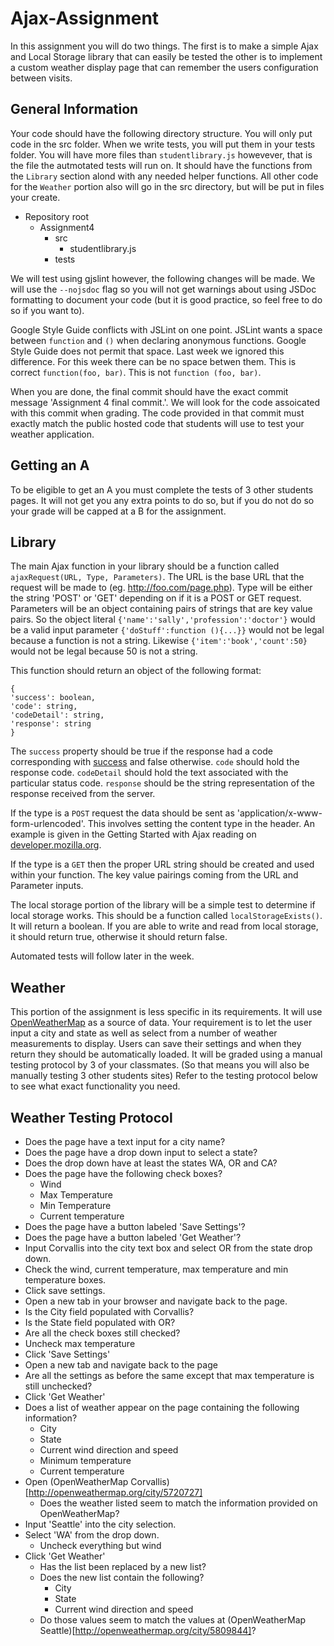 Ajax-Assignment
===============
In this assignment you will do two things. The first is to make a simple Ajax and Local Storage library that can easily be tested the other is to implement a custom weather display page that can remember the users configuration between visits.

General Information
-------------------

Your code should have the following directory structure. You will only put code in the src folder. When we write tests, you will put them in your tests folder. You will have more files than `studentlibrary.js` howevever, that is the file the autmotated tests will run on. It should have the functions from the `Library` section alond with any needed helper functions. All other code for the `Weather` portion also will go in the src directory, but will be put in files your create.

- Repository root
  - Assignment4
    - src
      - studentlibrary.js
    - tests

We will test using gjslint however, the following changes will be made. We will use the `--nojsdoc` flag so you will not get warnings about using JSDoc formatting to document your code (but it is good practice, so feel free to do so if you want to).

Google Style Guide conflicts with JSLint on one point. JSLint wants a space between `function` and `()` when declaring anonymous functions. Google Style Guide does not permit that space. Last week we ignored this difference. For this week there can be no space betwen them. This is correct `function(foo, bar)`. This is not `function (foo, bar)`.

When you are done, the final commit should have the exact commit message 'Assignment 4 final commit.'. We will look for the code assoicated with this commit when grading. The code provided in that commit must exactly match the public hosted code that students will use to test your weather application.

Getting an A
------------
To be eligible to get an A you must complete the tests of 3 other students pages. It will not get you any extra points to do so, but if you do not do so your grade will be capped at a B for the assignment.

Library
-------
The main Ajax function in your library should be a function called `ajaxRequest(URL, Type, Parameters)`. The URL is the base URL that the request will be made to (eg. http://foo.com/page.php). Type will be either the string 'POST' or 'GET' depending on if it is a POST or GET request. Parameters will be an object containing pairs of strings that are key value pairs. So the object literal `{'name':'sally','profession':'doctor'}` would be a valid input parameter `{'doStuff':function (){...}}` would not be legal because a function is not a string. Likewise `{'item':'book','count':50}` would not be legal because 50 is not a string.

This function should return an object of the following format:
```
{
'success': boolean,
'code': string,
'codeDetail': string,
'response': string
}
```
The `success` property should be true if the response had a code corresponding with [success](http://en.wikipedia.org/wiki/List_of_HTTP_status_codes#2xx_Success) and false otherwise. `code` should hold the response code. `codeDetail` should hold the text associated with the particular status code. `response` should be the string representation of the response received from the server.

If the type is a `POST` request the data should be sent as 'application/x-www-form-urlencoded'. This involves setting the content type in the header. An example is given in the Getting Started with Ajax reading on [developer.mozilla.org](https://developer.mozilla.org/en-US/docs/AJAX/Getting_Started#Step_5_.E2.80.93_Working_with_data).

If the type is a `GET` then the proper URL string should be created and used within your function. The key value pairings coming from the URL and Parameter inputs.

The local storage portion of the library will be a simple test to determine if local storage works. This should be a function called `localStorageExists()`. It will return a boolean. If you are able to write and read from local storage, it should return true, otherwise it should return false.

Automated tests will follow later in the week.

Weather
-------
This portion of the assignment is less specific in its requirements. It will use [OpenWeatherMap](http://openweathermap.org/api) as a source of data. Your requirement is to let the user input a city and state as well as select from a number of weather measurements to display. Users can save their settings and when they return they should be automatically loaded. It will be graded using a manual testing protocol by 3 of your classmates. (So that means you will also be manually testing 3 other students sites) Refer to the testing protocol below to see what exact functionality you need.

Weather Testing Protocol
------------------------
- Does the page have a text input for a city name?
- Does the page have a drop down input to select a state?
- Does the drop down have at least the states WA, OR and CA?
- Does the page have the following check boxes?
  - Wind
  - Max Temperature
  - Min Temperature
  - Current temperature
- Does the page have a button labeled 'Save Settings'?
- Does the page have a button labeled 'Get Weather'?
- Input Corvallis into the city text box and select OR from the state drop down.
- Check the wind, current temperature, max temperature and min temperature boxes.
- Click save settings.
- Open a new tab in your browser and navigate back to the page.
- Is the City field populated with Corvallis?
- Is the State field populated with OR?
- Are all the check boxes still checked?
- Uncheck max temperature
- Click 'Save Settings'
- Open a new tab and navigate back to the page
- Are all the settings as before the same except that max temperature is still unchecked?
- Click 'Get Weather'
- Does a list of weather appear on the page containing the following information?
  - City
  - State
  - Current wind direction and speed
  - Minimum temperature
  - Current temperature
- Open (OpenWeatherMap Corvallis)[http://openweathermap.org/city/5720727]
  - Does the weather listed seem to match the information provided on OpenWeatherMap?
- Input 'Seattle' into the city selection.
- Select 'WA' from the drop down.
  - Uncheck everything but wind
- Click 'Get Weather'
  - Has the list been replaced by a new list?
  - Does the new list contain the following?
    - City
    - State
    - Current wind direction and speed
  - Do those values seem to match the values at (OpenWeatherMap Seattle)[http://openweathermap.org/city/5809844]?
